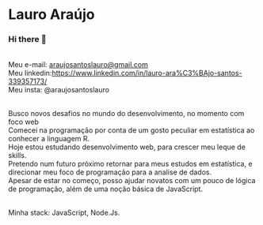 # Lauro Araújo

### Hi there 👋


<br/>Meu e-mail: araujosantoslauro@gmail.com
<br/>Meu linkedin:https://www.linkedin.com/in/lauro-ara%C3%BAjo-santos-339357173/
<br/>Meu insta: @araujosantoslauro

<br/>Busco novos desafios no mundo do desenvolvimento, no momento com foco web
<br/>Comecei na programação por conta de um gosto peculiar em estatística ao conhecer a linguagem R.
<br/>Hoje estou estudando desenvolvimento web, para crescer meu leque de skills.
<br/>Pretendo num futuro próximo retornar para meus estudos em estatística, e direcionar meu foco de programação para a analise de dados.
<br/>Apesar de estar no começo, posso ajudar novatos com um pouco de lógica de programação, além de uma noção básica de JavaScript.

<br/>Minha stack: JavaScript, Node.Js.
<br/>




<!--
**araujosantoslauro/araujosantoslauro** is a ✨ _special_ ✨ repository because its `README.md` (this file) appears on your GitHub profile.
Here are some ideas to get you started:

- 🔭 I’m currently working on ...
- 🌱 I’m currently learning ...
- 👯 I’m looking to collaborate on ...
- 🤔 I’m looking for help with ...
- 💬 Ask me about ...
- 📫 How to reach me: ...
- 😄 Pronouns: ...
- ⚡ Fun fact: ...
-->
